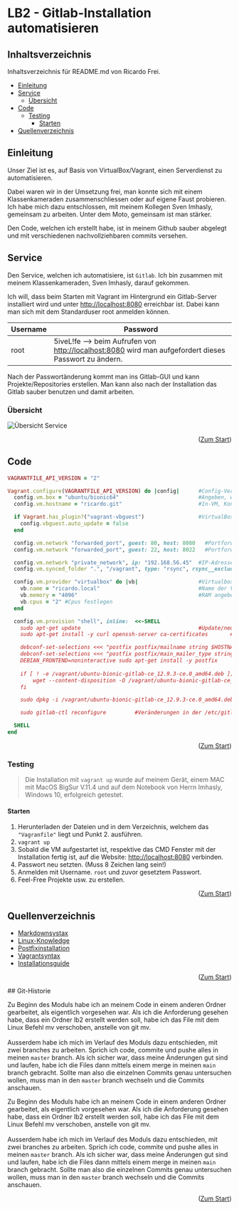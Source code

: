 <div id="top"></div>

# LB2 - Gitlab-Installation automatisieren

## Inhaltsverzeichnis

Inhaltsverzeichnis für README.md von Ricardo Frei.

- [Einleitung](#Einleitung)
- [Service](#Service)
  - [Übersicht](#Übersicht)
- [Code](#Code)
  - [Testing](#testing)
	  - [Starten](#Starten)
- [Quellenverzeichnis](#Quellenverzeichnis)

## Einleitung
Unser Ziel ist es, auf Basis von VirtualBox/Vagrant, einen Serverdienst zu automatisieren. 

Dabei waren wir in der Umsetzung frei, man konnte sich mit einem Klassenkameraden zusammenschliessen oder auf eigene Faust probieren. Ich habe mich dazu entschlossen, mit meinem Kollegen Sven Imhasly, gemeinsam zu arbeiten. Unter dem Moto, gemeinsam ist man stärker. 

Den Code, welchen ich erstellt habe, ist in meinem Github sauber abgelegt und mit verschiedenen nachvollziehbaren commits versehen. 

## Service
Den Service, welchen ich automatisiere, ist `Gitlab`. Ich bin zusammen mit meinem Klassenkameraden, Sven Imhasly, darauf gekommen.

Ich will, dass beim Starten mit Vagrant im Hintergrund ein Gitlab-Server installiert wird und unter [http://localhost:8080](http://localhost:8080) erreichbar ist. Dabei kann man sich mit dem Standarduser root anmelden können. 

Username | Password
---------|-----------
root     | 5iveL!fe --> beim Aufrufen von [http://localhost:8080](http://localhost:8080) wird man aufgefordert dieses Passwort zu ändern.  

Nach der Passwortänderung kommt man ins Gitlab-GUI und kann Projekte/Repositories erstellen. Man kann also nach der Installation das Gitlab sauber benutzen und damit arbeiten. 

### Übersicht
![Übersicht Service](https://github.com/ricardofrei/M300_Services/blob/main/U%CC%88bersicht-Service_M300.png)



<p align="right">(<a href="#top">Zum Start</a>)</p>

## Code
```ruby
VAGRANTFILE_API_VERSION = "2"

Vagrant.configure(VAGRANTFILE_API_VERSION) do |config|      #Config-Version festlegen. Wichtig für Rückwärts Kompatibilität.
  config.vm.box = "ubuntu/bionic64"                         #Angeben, welche Box verwendet wird.
  config.vm.hostname = "ricardo.git"                        #In-VM, Konfigurationen.

  if Vagrant.has_plugin?("vagrant-vbguest")                 #VirtualBox Guest Additions deaktivieren.
    config.vbguest.auto_update = false
  end

  config.vm.network "forwarded_port", guest: 80, host: 8080   #Portforwarding von Localhost Port 8080 auf VM Port 80
  config.vm.network "forwarded_port", guest: 22, host: 8022   #Portforwarding von Localhost Port 8022 auf VM Port 22

  config.vm.network "private_network", ip: "192.168.56.45"  #IP-Adresse konfigurieren
  config.vm.synced_folder ".", "/vagrant", type: "rsync", rsync__exclude: [".git/"]         #Das aktuelle Verzeichnis ins /vagrant auf der Linux Maschine. Mit Ausnahme von .git/

  config.vm.provider "virtualbox" do |vb|                   #Virtualbox Specs anpassen.
    vb.name = "ricardo.local"                               #Name der VirtualBox
    vb.memory = "4096"                                      #RAM angeben.
    vb.cpus = "2" #Cpus festlegen
  end

  config.vm.provision "shell", inline:  <<-SHELL
    sudo apt-get update                                     #Update/neue Pakete herunterladen. Damit später mit install ausgeführt werden kann.
    sudo apt-get install -y curl openssh-server ca-certificates       #-y für keine Userinteraktion. Openssh-Server für SSH Connection. Ca-Certificates ist ein Test, für Zertifikate für Gitlab.

    debconf-set-selections <<< "postfix postfix/mailname string $HOSTNAME"                    #Mit debconf-set-selections kann man allfällige Fragen, die im Wizard auftauchen beantworten
    debconf-set-selections <<< "postfix postfix/main_mailer_type string 'Internet Site'"
    DEBIAN_FRONTEND=noninteractive sudo apt-get install -y postfix         #noninteractive: Defaultvalue für jede Frage. DEBIAN_FRONTEND Ugebungsvariabel.
    
    if [ ! -e /vagrant/ubuntu-bionic-gitlab-ce_12.9.3-ce.0_amd64.deb ]; then         #Wenn die Bedingung nicht erfüllt ist, das Paket von https://packages.gitlab.com herunterladen.
        wget --content-disposition -O /vagrant/ubuntu-bionic-gitlab-ce_12.9.3-ce.0_amd64.deb https://packages.gitlab.com/gitlab/gitlab-ce/packages/ubuntu/bionic/gitlab-ce_12.9.3-ce.0_amd64.deb/download.deb #Er schreibt den Inhalt von https://packages.gitlab.com/gitlab/gitlab-ce/packages/ubuntu/bionic/gitlab-ce_12.9.3-ce.0_amd64.deb/download.deb in die lokale Datei /vagrant/ubuntu-bionic-gitlab-ce_12.9.3-ce.0_amd64.deb.
    fi

    sudo dpkg -i /vagrant/ubuntu-bionic-gitlab-ce_12.9.3-ce.0_amd64.deb         #installieren des .deb Paketes.

    sudo gitlab-ctl reconfigure         #Veränderungen in der /etc/gitlab/gitlab.rb schreiben.

  SHELL
end
```
<p align="right">(<a href="#top">Zum Start</a>)</p>

### Testing
> Die Installation mit `vagrant up` wurde auf meinem Gerät, einem MAC mit MacOS BigSur V.11.4 und auf dem Notebook von Herrn Imhasly, Windows 10, erfolgreich getestet. 

#### Starten

1. Herunterladen der Dateien und in dem Verzeichnis, welchem das `"Vagranfile"` liegt und Punkt 2. ausführen.
2. `vagrant up`
3. Sobald die VM aufgestartet ist, respektive das CMD Fenster mit der Installation fertig ist, auf die Website: [http://localhost:8080](http://localhost:8080) verbinden.
4. Passwort neu setzten. (Muss 8 Zeichen lang sein!)
5. Anmelden mit Username. `root` und zuvor gesetztem Passwort. 
6. Feel-Free Projekte usw. zu erstellen.


<p align="right">(<a href="#top">Zum Start</a>)</p>



## Quellenverzeichnis

- [Markdownsystax](https://github.com/othneildrew/Best-README-Template/blob/master/README.md) 
- [Linux-Knowledge](https://wiki.ubuntuusers.de)
- [Postfixinstallation](https://www.digitalocean.com/community/tutorials/how-to-install-and-configure-postfix-on-ubuntu-20-04-de)
- [Vagrantsyntax](https://www.vagrantup.com/docs) 
- [Installationsguide](https://github.com/grafxflow/gitlab-ce-vagrant-ubuntu-18.04) 

<p align="right">(<a href="#top">Zum Start</a>)</p>
## Git-Historie

  Zu Beginn des Moduls habe ich an meinem Code in einem anderen Ordner gearbeitet, als eigentlich vorgesehen war. Als ich die Anforderung gesehen habe, dass ein Ordner lb2 erstellt werden soll, habe ich das File mit dem Linux Befehl mv verschoben, anstelle von git mv. <br><br>
  Ausserdem habe ich mich im Verlauf des Moduls dazu entschieden, mit zwei branches zu arbeiten. Sprich ich code, commite und pushe alles in meinen `master` branch. Als ich sicher war, dass meine Änderungen gut sind und laufen, habe ich die Files dann mittels einem merge in meinen `main` branch gebracht. Sollte man also die einzelnen Commits genau untersuchen wollen, muss man in den `master` branch wechseln und die Commits anschauen. 

Zu Beginn des Moduls habe ich an meinem Code in einem anderen Ordner gearbeitet, als eigentlich vorgesehen war. Als ich die Anforderung gesehen habe, dass ein Ordner lb2 erstellt werden soll, habe ich das File mit dem Linux Befehl mv verschoben, anstelle von git mv. <br><br>
  Ausserdem habe ich mich im Verlauf des Moduls dazu entschieden, mit zwei branches zu arbeiten. Sprich ich code, commite und pushe alles in meinen `master` branch. Als ich sicher war, dass meine Änderungen gut sind und laufen, habe ich die Files dann mittels einem merge in meinen `main` branch gebracht. Sollte man also die einzelnen Commits genau untersuchen wollen, muss man in den `master` branch wechseln und die Commits anschauen. 

<p align="right">(<a href="#top">Zum Start</a>)</p>

